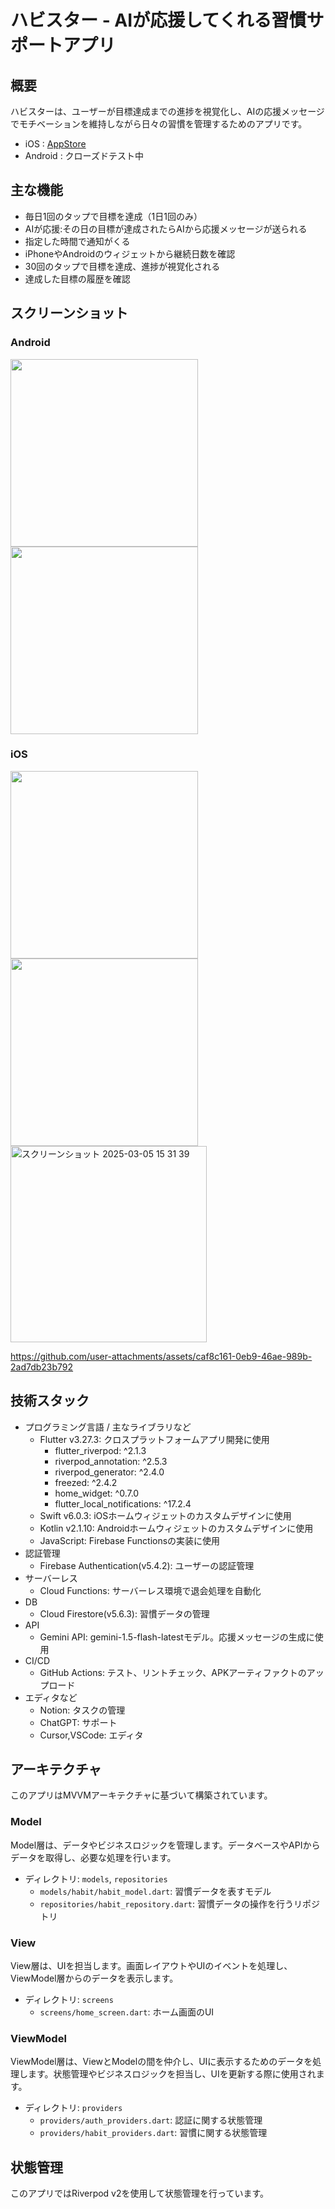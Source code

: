 # ハビスター - AIが応援してくれる習慣サポートアプリ

## 概要
ハビスターは、ユーザーが目標達成までの進捗を視覚化し、AIの応援メッセージでモチベーションを維持しながら日々の習慣を管理するためのアプリです。

- iOS : [AppStore](https://apps.apple.com/jp/app/%E3%83%8F%E3%83%93%E3%82%B9%E3%82%BF%E3%83%BC/id6692625184?platform=iphone)
- Android : クローズドテスト中
## 主な機能
- 毎日1回のタップで目標を達成（1日1回のみ）
- AIが応援:その日の目標が達成されたらAIから応援メッセージが送られる
- 指定した時間で通知がくる
- iPhoneやAndroidのウィジェットから継続日数を確認
- 30回のタップで目標を達成、進捗が視覚化される
- 達成した目標の履歴を確認


## スクリーンショット
### Android
<img src="https://github.com/narumi0610/habit_app/blob/main/images/android_home_screen.png?raw=true" width="300">
<img src="https://github.com/narumi0610/habit_app/blob/main/images/android_widget.png?raw=true" width="300">

### iOS
<img src="https://github.com/narumi0610/habit_app/blob/main/images/ios_home_screen.png?raw=true" width="300">
<img src="https://github.com/narumi0610/habit_app/blob/main/images/ios_widget.png?raw=true" width="300">
<img width="314" alt="スクリーンショット 2025-03-05 15 31 39" src="https://github.com/user-attachments/assets/da67a7d0-993d-4d29-bd8b-197a06f7cc01" />


https://github.com/user-attachments/assets/caf8c161-0eb9-46ae-989b-2ad7db23b792


## 技術スタック
- プログラミング言語 / 主なライブラリなど
  - Flutter v3.27.3: クロスプラットフォームアプリ開発に使用
    - flutter_riverpod: ^2.1.3
    - riverpod_annotation: ^2.5.3
    - riverpod_generator: ^2.4.0
    - freezed: ^2.4.2
    - home_widget: ^0.7.0
    - flutter_local_notifications: ^17.2.4
  - Swift v6.0.3: iOSホームウィジェットのカスタムデザインに使用
  - Kotlin v2.1.10: Androidホームウィジェットのカスタムデザインに使用
  - JavaScript: Firebase Functionsの実装に使用
- 認証管理
  - Firebase Authentication(v5.4.2): ユーザーの認証管理
- サーバーレス
  - Cloud Functions: サーバーレス環境で退会処理を自動化
- DB
  - Cloud Firestore(v5.6.3): 習慣データの管理
- API
  - Gemini API: gemini-1.5-flash-latestモデル。応援メッセージの生成に使用
- CI/CD
  - GitHub Actions: テスト、リントチェック、APKアーティファクトのアップロード
- エディタなど
  - Notion: タスクの管理
  - ChatGPT: サポート
  - Cursor,VSCode: エディタ

## アーキテクチャ

このアプリはMVVMアーキテクチャに基づいて構築されています。

### Model
Model層は、データやビジネスロジックを管理します。データベースやAPIからデータを取得し、必要な処理を行います。

- ディレクトリ: `models`, `repositories`
  - `models/habit/habit_model.dart`: 習慣データを表すモデル
  - `repositories/habit_repository.dart`: 習慣データの操作を行うリポジトリ

### View
View層は、UIを担当します。画面レイアウトやUIのイベントを処理し、ViewModel層からのデータを表示します。

- ディレクトリ: `screens`
  - `screens/home_screen.dart`: ホーム画面のUI

### ViewModel
ViewModel層は、ViewとModelの間を仲介し、UIに表示するためのデータを処理します。状態管理やビジネスロジックを担当し、UIを更新する際に使用されます。

- ディレクトリ: `providers`
  - `providers/auth_providers.dart`: 認証に関する状態管理
  - `providers/habit_providers.dart`: 習慣に関する状態管理

## 状態管理
このアプリではRiverpod v2を使用して状態管理を行っています。
